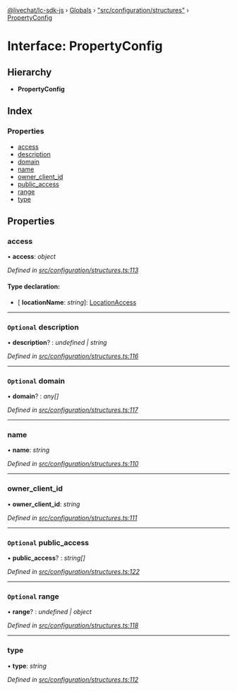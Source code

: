 [@livechat/lc-sdk-js](../README.md) › [Globals](../globals.md) › ["src/configuration/structures"](../modules/_src_configuration_structures_.md) › [PropertyConfig](_src_configuration_structures_.propertyconfig.md)

# Interface: PropertyConfig

## Hierarchy

* **PropertyConfig**

## Index

### Properties

* [access](_src_configuration_structures_.propertyconfig.md#access)
* [description](_src_configuration_structures_.propertyconfig.md#optional-description)
* [domain](_src_configuration_structures_.propertyconfig.md#optional-domain)
* [name](_src_configuration_structures_.propertyconfig.md#name)
* [owner_client_id](_src_configuration_structures_.propertyconfig.md#owner_client_id)
* [public_access](_src_configuration_structures_.propertyconfig.md#optional-public_access)
* [range](_src_configuration_structures_.propertyconfig.md#optional-range)
* [type](_src_configuration_structures_.propertyconfig.md#type)

## Properties

###  access

• **access**: *object*

*Defined in [src/configuration/structures.ts:113](https://github.com/livechat/lc-sdk-js/blob/21d7a55/src/configuration/structures.ts#L113)*

#### Type declaration:

* \[ **locationName**: *string*\]: [LocationAccess](_src_configuration_structures_.locationaccess.md)

___

### `Optional` description

• **description**? : *undefined | string*

*Defined in [src/configuration/structures.ts:116](https://github.com/livechat/lc-sdk-js/blob/21d7a55/src/configuration/structures.ts#L116)*

___

### `Optional` domain

• **domain**? : *any[]*

*Defined in [src/configuration/structures.ts:117](https://github.com/livechat/lc-sdk-js/blob/21d7a55/src/configuration/structures.ts#L117)*

___

###  name

• **name**: *string*

*Defined in [src/configuration/structures.ts:110](https://github.com/livechat/lc-sdk-js/blob/21d7a55/src/configuration/structures.ts#L110)*

___

###  owner_client_id

• **owner_client_id**: *string*

*Defined in [src/configuration/structures.ts:111](https://github.com/livechat/lc-sdk-js/blob/21d7a55/src/configuration/structures.ts#L111)*

___

### `Optional` public_access

• **public_access**? : *string[]*

*Defined in [src/configuration/structures.ts:122](https://github.com/livechat/lc-sdk-js/blob/21d7a55/src/configuration/structures.ts#L122)*

___

### `Optional` range

• **range**? : *undefined | object*

*Defined in [src/configuration/structures.ts:118](https://github.com/livechat/lc-sdk-js/blob/21d7a55/src/configuration/structures.ts#L118)*

___

###  type

• **type**: *string*

*Defined in [src/configuration/structures.ts:112](https://github.com/livechat/lc-sdk-js/blob/21d7a55/src/configuration/structures.ts#L112)*
